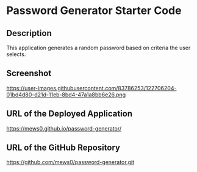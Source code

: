 # Password Generator Starter Code

## Description
This application generates a random password based on criteria the user selects.

## Screenshot
https://user-images.githubusercontent.com/83786253/122706204-01bd4d80-d21d-11eb-8bd4-47a1a8bb6e26.png

## URL of the Deployed Application
https://mews0.github.io/password-generator/

## URL of the GitHub Repository
https://github.com/mews0/password-generator.git